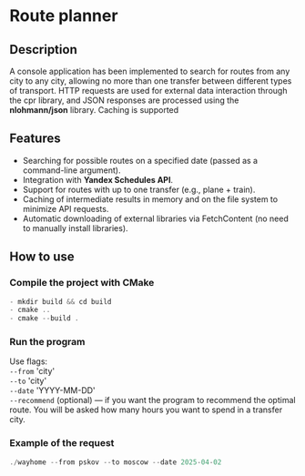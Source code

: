 # Route planner
## Description 
A console application has been implemented to search for routes from any city to any city, allowing no more than one transfer between different types of transport. HTTP requests are used for external data interaction through the cpr library, and JSON responses are processed using the **nlohmann/json** library. Caching is supported

## Features
- Searching for possible routes on a specified date (passed as a command-line argument).
- Integration with **Yandex Schedules API**.
- Support for routes with up to one transfer (e.g., plane + train).
- Caching of intermediate results in memory and on the file system to minimize API requests.
- Automatic downloading of external libraries via FetchContent (no need to manually install libraries).

## How to use

### Compile the project with CMake  
```cpp
- mkdir build && cd build 
- cmake ..
- cmake --build .
```

### Run the program

Use flags:</br>
```--from``` 'city' </br>
```--to``` 'city'</br>
```--date``` 'YYYY-MM-DD'</br>
```--recommend``` (optional) — if you want the program to recommend the optimal route. You will be asked how many hours you want to spend in a transfer city.</br>

### Example of the request
```cpp
./wayhome --from pskov --to moscow --date 2025-04-02
```